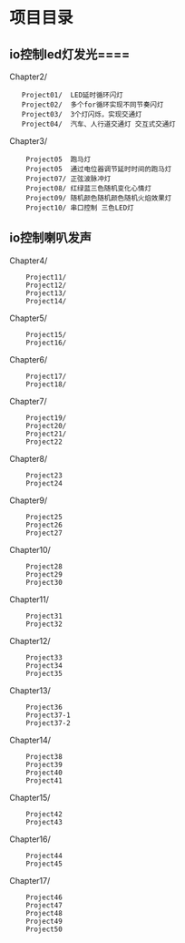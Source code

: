 # 项目目录

## io控制led灯发光====

Chapter2/
       
       Project01/  LED延时循环闪灯
       Project02/  多个for循环实现不同节奏闪灯
       Project03/  3个灯闪烁，实现交通灯
       Project04/  汽车、人行道交通灯 交互式交通灯

Chapter3/

        Project05  跑马灯
        Project05  通过电位器调节延时时间的跑马灯
        Project07/ 正弦波脉冲灯
        Project08/ 红绿蓝三色随机变化心情灯
        Project09/ 随机颜色随机颜色随机火焰效果灯
        Project10/ 串口控制 三色LED灯
        
        
        
## io控制喇叭发声

Chapter4/
        
        Project11/
        Project12/
        Project13/
        Project14/


Chapter5/

        Project15/
        Project16/

Chapter6/

        Project17/
        Project18/

Chapter7/

        Project19/
        Project20/
        Project21/
        Project22

Chapter8/

        Project23
        Project24

Chapter9/

        Project25
        Project26
        Project27

Chapter10/

        Project28
        Project29
        Project30

Chapter11/

        Project31
        Project32

Chapter12/

        Project33
        Project34
        Project35

Chapter13/

        Project36
        Project37-1
        Project37-2

Chapter14/

        Project38
        Project39
        Project40
        Project41

Chapter15/

        Project42
        Project43

Chapter16/

        Project44
        Project45

Chapter17/

        Project46
        Project47
        Project48
        Project49
        Project50        

